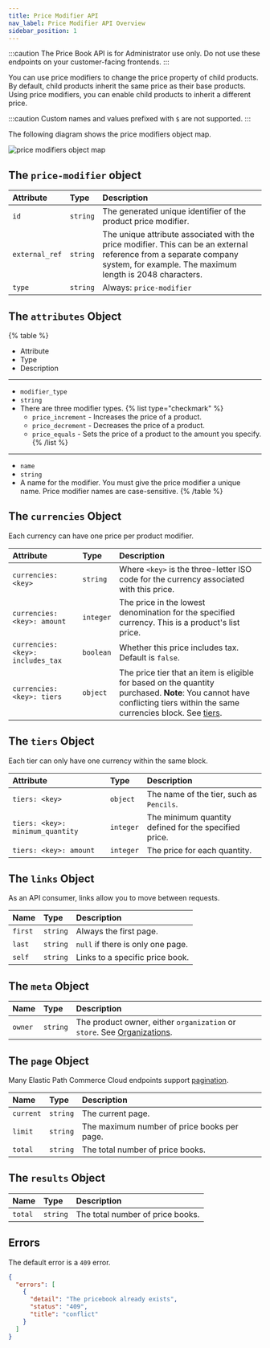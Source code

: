 ```yaml
---
title: Price Modifier API
nav_label: Price Modifier API Overview
sidebar_position: 1
---
```


:::caution
The Price Book API is for Administrator use only. Do not use these endpoints on your customer-facing frontends.
:::

You can use price modifiers to change the price property of child products. By default, child products inherit the same price as their base products. Using price modifiers, you can enable child products to inherit a different price.

:::caution 
Custom names and values prefixed with `$` are not supported.
:::

The following diagram shows the price modifiers object map.

![price modifiers object map](/assets/pb-modifier-object-map.png)

## The `price-modifier` object

| Attribute               | Type | Description                                                                                                                                                                    |
|:------------------------| :--- |:-------------------------------------------------------------------------------------------------------------------------------------------------------------------------------|
| `id`                    | `string`| The generated unique identifier of the product price modifier.                                          |
| `external_ref`          | `string` | The unique attribute associated with the price modifier. This can be an external reference from a separate company system, for example. The maximum length is 2048 characters. |
| `type`                  | `string` | Always: `price-modifier`                                                                                                                                                       |

## The `attributes` Object

{% table %}
* Attribute
* Type
* Description
---
* `modifier_type`
* `string`
*   
   There are three modifier types. 
   {% list type="checkmark" %}
  * `price_increment` - Increases the price of a product. 
  * `price_decrement` - Decreases the price of a product.
  * `price_equals` - Sets the price of a product to the amount you specify.
  {% /list %}
---
* `name`
* `string`
* A name for the modifier.  You must give the price modifier a unique name. Price modifier names are case-sensitive.
{% /table %}

## The `currencies` Object

Each currency can have one price per product modifier.

| Attribute                         | Type      | Description                                                                                                                                                                               |
|:----------------------------------|:----------|:------------------------------------------------------------------------------------------------------------------------------------------------------------------------------------------|
| `currencies: <key>`               | `string`  | Where `<key>` is the three-letter ISO code for the currency associated with this price.                                                                                                   |
| `currencies: <key>: amount`       | `integer` | The price in the lowest denomination for the specified currency. This is a product's list price.                                                                                          |
| `currencies: <key>: includes_tax` | `boolean` | Whether this price includes tax. Default is `false`.                                                                                                                                      |
| `currencies: <key>: tiers`        | `object`  | The price tier that an item is eligible for based on the quantity purchased. **Note**: You cannot have conflicting tiers within the same currencies block. See [tiers](the-tiers-object). |

## The `tiers` Object

Each tier can only have one currency within the same block.

| Attribute | Type | Description |
| :--- | :--- | :--- |
| `tiers: <key>` | `object` | The name of the tier, such as `Pencils`. |
| `tiers: <key>: minimum_quantity` | `integer` | The minimum quantity defined for the specified price. |
| `tiers: <key>: amount` | `integer` | The price for each quantity. |

## The `links` Object

As an API consumer, links allow you to move between requests.

| Name    | Type | Description                       |
|:--------| :--- |:----------------------------------|
| `first` | `string` | Always the first page.            |
| `last`  | `string` | `null` if there is only one page. |
| `self`  | `string` | Links to a specific price book.   |

## The `meta` Object

| Name | Type | Description |
| :--- | :--- | :--- |
| `owner` | `string` | The product owner,  either `organization` or `store`. See [Organizations](/docs/organizations/overview). |

## The `page` Object

Many Elastic Path Commerce Cloud endpoints support [pagination](/docs/api-overview/pagination).

| Name      | Type | Description                                 |
|:----------| :--- |:--------------------------------------------|
| `current` | `string` | The current page.                           |
| `limit`   | `string` | The maximum number of price books per page. |
| `total`   | `string` | The total number of price books.            |

## The `results` Object

| Name      | Type | Description                      |
|:----------| :--- |:---------------------------------|
| `total`   | `string` | The total number of price books. |

## Errors

The default error is a `409` error.

```json
{
  "errors": [
    {
      "detail": "The pricebook already exists",
      "status": "409",
      "title": "conflict"
    }
  ]
}
```
